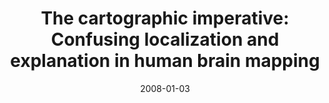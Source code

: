---
title: "The cartographic imperative: Confusing localization and explanation in human brain mapping"
collection: publications
permalink: /publication/2008_the-cartographic-imperative:-confusing-localizatio
date: 2008-01-03
year: 2008
venue: 'Bildwelten des Wissens. &quot;Ikonographie des Gehirns&quot; (Bildwelten volume 6.1)'
authors: 'Poeppel D'
number: '14'
citation: 'Poeppel D (2008). The cartographic imperative: Confusing localization and explanation in human brain mapping. In: Bildwelten des Wissens. &quot;Ikonographie des Gehirns&quot; (Bildwelten volume 6.1).'
category: 'chapter'
editor: 'Bredekamp, Bruhn &amp; Werner (ed.)'
---